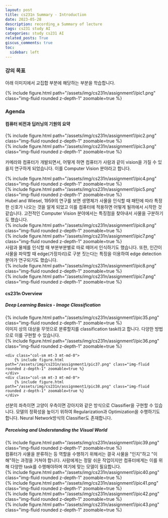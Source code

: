 ```yaml
---
layout: post
title: cs231n Summary - Introduction
date: 2023-05-28
description: recording_a Summary of lecture
tags: cs231 study AI
categories: study cs231 AI
related_posts: True
giscus_comments: true
toc:
  sidebar: left
---
```


### 강의 목표

아래 이미지에서 교집합 부분에 해당하는 부분을 학습합니다.

<div class="row mt-3">
    <div class="col-sm mt-3 mt-md-0">
        {% include figure.html path="/assets/img/cs231n/assignment1/pic1.png" class="img-fluid rounded z-depth-1" zoomable=true %}
    </div>
    
</div>


### Agenda
#### 컴퓨터 비전과 딥러닝의 기원의 요약

<div class="row mt-3">
    <div class="col-sm mt-3 mt-md-0">
        {% include figure.html path="/assets/img/cs231n/assignment1/pic2.png" class="img-fluid rounded z-depth-1" zoomable=true %}
    </div>
    <div class="col-sm mt-3 mt-md-0">
        {% include figure.html path="/assets/img/cs231n/assignment1/pic3.png" class="img-fluid rounded z-depth-1" zoomable=true %}
    </div>
</div>

카메라와 컴퓨터가 개발되면서, 어떻게 하면 컴퓨터가 사람과 같이 vision을 가질 수 있을지 연구하게 되었습니다.
이를 Computer Vision 분야라고 합니다.

<div class="row mt-3">
    <div class="col-sm mt-3 mt-md-0">
        {% include figure.html path="/assets/img/cs231n/assignment1/pic4.png" class="img-fluid rounded z-depth-1" zoomable=true %}
    </div>
    <div class="col-sm mt-3 mt-md-0">
        {% include figure.html path="/assets/img/cs231n/assignment1/pic5.png" class="img-fluid rounded z-depth-1" zoomable=true %}
    </div>
</div>
Hubel and Wiesel, 1959의 연구를 보면 생명체가 사물을 인식할 때 패턴에 따라 특정한 신호가 나오는 것을
알게 되었고 이를 컴퓨터에 적용하면 어떻게 될까에서 시작한 것 같습니다. 고전적인 Computer Vision
분야에서는 특징점을 찾아내서 사물을 구분하기도 했습니다.

<div class="row mt-3">
    <div class="col-sm mt-3 mt-md-0">
        {% include figure.html path="/assets/img/cs231n/assignment1/pic8.png" class="img-fluid rounded z-depth-1" zoomable=true %}
    </div>
    <div class="col-sm mt-3 mt-md-0">
        {% include figure.html path="/assets/img/cs231n/assignment1/pic7.png" class="img-fluid rounded z-depth-1" zoomable=true %}
    </div>
</div>
사람과 물체를 인식할 때 부분부분별로 따로 떼어서 인식하기도 했습니다. 또한, 인간이 사물을 파악할 때 edge(가장자리)로 구분 짓는다는 특징을 이용하여 edge detection 분야가 연구되기도 했습니다.

<div class="row mt-3">
    <div class="col-sm mt-3 mt-md-0">
        {% include figure.html path="/assets/img/cs231n/assignment1/pic8.png" class="img-fluid rounded z-depth-1" zoomable=true %}
    </div>
    <div class="col-sm mt-3 mt-md-0">
        {% include figure.html path="/assets/img/cs231n/assignment1/pic7.png" class="img-fluid rounded z-depth-1" zoomable=true %}
    </div>
</div>


#### cs231n Overview

##### Deep Learning Basics - Image Classification
<div class="row mt-3">
    <div class="col-sm mt-3 mt-md-0">
        {% include figure.html path="/assets/img/cs231n/assignment1/pic35.png" class="img-fluid rounded z-depth-1" zoomable=true %}
    </div>
</div>
이미지 상의 대상을 무엇으로 분류할지를 classification task라고 합니다. 다양한 방법으로 이를 구현할 수 있습니다.

<div class="row mt-3">
    <div class="col-sm mt-3 mt-md-0">
        {% include figure.html path="/assets/img/cs231n/assignment1/pic36.png" class="img-fluid rounded z-depth-1" zoomable=true %}
    </div>
    
    <div class="col-sm mt-3 mt-md-0">
        {% include figure.html path="/assets/img/cs231n/assignment1/pic37.png" class="img-fluid rounded z-depth-1" zoomable=true %}
    </div>
    <div class="col-sm mt-3 mt-md-0">
        {% include figure.html path="/assets/img/cs231n/assignment1/pic38.png" class="img-fluid rounded z-depth-1" zoomable=true %}
    </div>
</div>

선분의 좌측이면 고양이 우측이면 강아지와 같은 방식으로 Classifier을 구현할 수 있습니다. 모델의 정확성을 높이기 위하여 Regularization과 Optimization을 수행하기도 합니다. Neural Network방식의 Classifier도 존재합니다.

##### Perceiving and Understanding the Visual World

<div class="row mt-3">
    <div class="col-sm mt-3 mt-md-0">
        {% include figure.html path="/assets/img/cs231n/assignment1/pic39.png" class="img-fluid rounded z-depth-1" zoomable=true %}
    </div>
</div>
컴퓨터가 사물을 분류하는 등 역할을 수행하기 위해서는 결국 사물을 "인지"하고 "이해"하는 과정을 거쳐야 합니다.
사람에게는 정말 쉬운 작업이지만 컴퓨터에게는 이를 위해 다양한 task를 수행해야하며 여기에 맞는 모델이 필요합니다.


<div class="row mt-3">
    <div class="col-sm mt-3 mt-md-0">
        {% include figure.html path="/assets/img/cs231n/assignment1/pic40.png" class="img-fluid rounded z-depth-1" zoomable=true %}
    </div>
    <div class="col-sm mt-3 mt-md-0">
        {% include figure.html path="/assets/img/cs231n/assignment1/pic41.png" class="img-fluid rounded z-depth-1" zoomable=true %}
    </div>
</div>


<div class="row mt-3">
    <div class="col-sm mt-3 mt-md-0">
        {% include figure.html path="/assets/img/cs231n/assignment1/pic42.png" class="img-fluid rounded z-depth-1" zoomable=true %}
    </div>
    <div class="col-sm mt-3 mt-md-0">
        {% include figure.html path="/assets/img/cs231n/assignment1/pic43.png" class="img-fluid rounded z-depth-1" zoomable=true %}
    </div>
</div>
